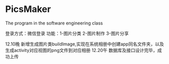 # PicsMaker
The program in the software engineering class

登录方式：微信登录
功能：1-图片分类
      2-图片制作
      3-图片分享

12.10晚 新增生成图片类buildImage,实现在系统相册中创建app同名文件夹，以及生成activity对应视图的png文件到对应相册
12.20午 数据库及接口设计完毕，成功上传
